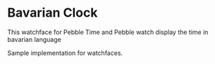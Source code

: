 # Bavarian Clock

This watchface for Pebble Time and Pebble watch display the time
in bavarian language

Sample implementation for watchfaces.

